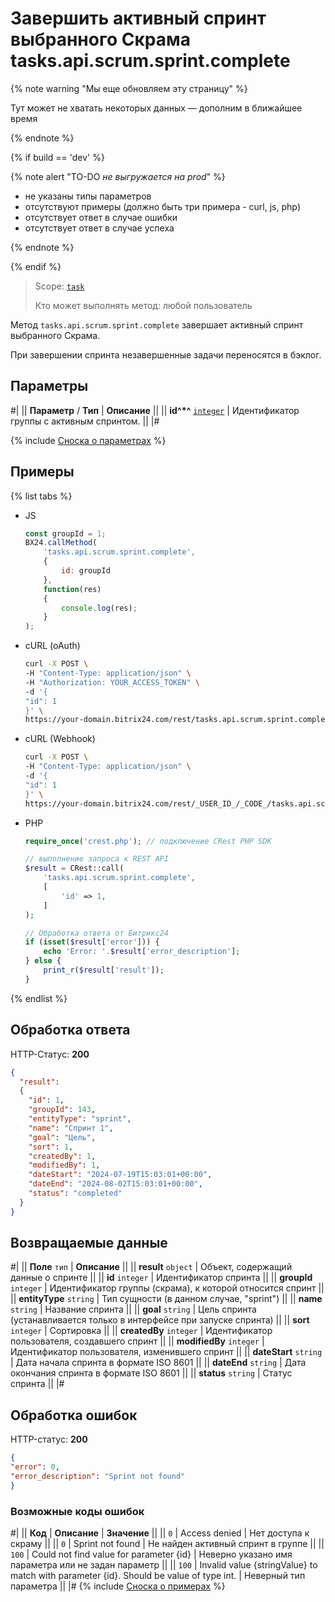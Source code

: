 # Завершить активный спринт выбранного Скрама tasks.api.scrum.sprint.complete

{% note warning "Мы еще обновляем эту страницу" %}

Тут может не хватать некоторых данных — дополним в ближайшее время

{% endnote %}

{% if build == 'dev' %}

{% note alert "TO-DO _не выгружается на prod_" %}

- не указаны типы параметров
- отсутствуют примеры (должно быть три примера - curl, js, php)
- отсутствует ответ в случае ошибки
- отсутствует ответ в случае успеха
 
{% endnote %}

{% endif %}

> Scope: [`task`](../../../scopes/permissions.md)
>
> Кто может выполнять метод: любой пользователь

Метод `tasks.api.scrum.sprint.complete` завершает активный спринт выбранного Скрама.

При завершении спринта незавершенные задачи переносятся в бэклог.

## Параметры

#|
|| **Параметр** / **Тип** | **Описание** ||
|| **id^*^**
[`integer`](../../../data-types.md) | Идентификатор группы с активным спринтом. ||
|#

{% include [Сноска о параметрах](../../../../_includes/required.md) %}

## Примеры

{% list tabs %}

- JS

    ```js
    const groupId = 1;
    BX24.callMethod(
        'tasks.api.scrum.sprint.complete',
        {
            id: groupId
        },
        function(res)
        {
            console.log(res);
        }
    );
    ```

- cURL (oAuth)

    ```bash
    curl -X POST \
    -H "Content-Type: application/json" \
    -H "Authorization: YOUR_ACCESS_TOKEN" \
    -d '{
    "id": 1
    }' \
    https://your-domain.bitrix24.com/rest/tasks.api.scrum.sprint.complete
    ```

- cURL (Webhook)

    ```bash
    curl -X POST \
    -H "Content-Type: application/json" \
    -d '{
    "id": 1
    }' \
    https://your-domain.bitrix24.com/rest/_USER_ID_/_CODE_/tasks.api.scrum.sprint.complete
    ```

- PHP

    ```php
    require_once('crest.php'); // подключение CRest PHP SDK

    // выполнение запроса к REST API
    $result = CRest::call(
        'tasks.api.scrum.sprint.complete',
        [
            'id' => 1,
        ]
    );

    // Обработка ответа от Битрикс24
    if (isset($result['error'])) {
        echo 'Error: '.$result['error_description'];
    } else {
        print_r($result['result']);
    }
    ```

{% endlist %}

## Обработка ответа

HTTP-Статус: **200**

```json
{
  "result":
  {
    "id": 1,
    "groupId": 143,
    "entityType": "sprint",
    "name": "Спринт 1",
    "goal": "Цель",
    "sort": 1,
    "createdBy": 1,
    "modifiedBy": 1,
    "dateStart": "2024-07-19T15:03:01+00:00",
    "dateEnd": "2024-08-02T15:03:01+00:00",
    "status": "completed"
  }
}
```

## Возвращаемые данные

#|
|| **Поле** `тип` | **Описание** ||
|| **result** `object` | Объект, содержащий данные о спринте ||
|| **id** `integer` | Идентификатор спринта ||
|| **groupId** `integer` | Идентификатор группы (скрама), к которой относится спринт ||
|| **entityType** `string` | Тип сущности (в данном случае, "sprint") ||
|| **name** `string` | Название спринта ||
|| **goal** `string` | Цель спринта (устанавливается только в интерфейсе при запуске спринта) ||
|| **sort** `integer` | Сортировка ||
|| **createdBy** `integer` | Идентификатор пользователя, создавшего спринт ||
|| **modifiedBy** `integer` | Идентификатор пользователя, изменившего спринт ||
|| **dateStart** `string` | Дата начала спринта в формате ISO 8601 ||
|| **dateEnd** `string` | Дата окончания спринта в формате ISO 8601 ||
|| **status** `string` | Статус спринта ||
|#

## Обработка ошибок

HTTP-статус: **200**

```json
{
"error": 0,
"error_description": "Sprint not found"
}
```

### Возможные коды ошибок

#|
|| **Код** | **Описание** | **Значение** ||
|| `0` | Access denied | Нет доступа к скраму ||
|| `0` | Sprint not found | Не найден активный спринт в группе ||
|| `100` | Could not find value for parameter {id} | Неверно указано имя параметра или не задан параметр ||
|| `100` | Invalid value {stringValue} to match with parameter {id}. Should be value of type int. | Неверный тип параметра ||
|#
{% include [Сноска о примерах](../../../../_includes/examples.md) %}